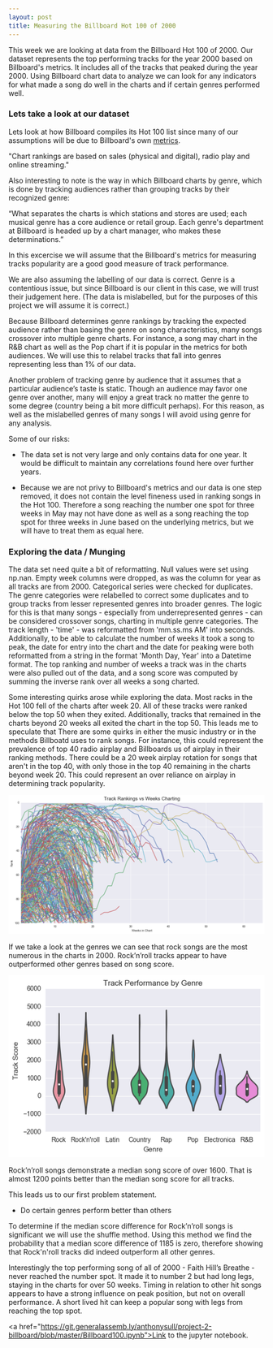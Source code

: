 ```yaml
---
layout: post
title: Measuring the Billboard Hot 100 of 2000
---
```


This week we are looking at data from the Billboard Hot 100 of 2000.
Our dataset represents the top performing tracks for the year 2000 based on Billboard's metrics. It includes all of the tracks that peaked during the year 2000. Using Billboard chart data to analyze we can look for any indicators for what made a song do well in the charts and if certain genres performed well.

### Lets take a look at our dataset

Lets look at how Billboard compiles its Hot 100 list since many of our assumptions will be due to Billboard's own <a href="https://en.wikipedia.org/wiki/Billboard_Hot_100#Year-end_charts">metrics</a>.

"Chart rankings are based on sales (physical and digital), radio play and online streaming."

Also interesting to note is the way in which Billboard charts by genre, which is done by tracking audiences rather than grouping tracks by their recognized genre: 

“What separates the charts is which stations and stores are used; each musical genre has a core audience or retail group. Each genre's department at Billboard is headed up by a chart manager, who makes these determinations.”

In this excercise we will assume that the Billboard's metrics for measuring tracks popularity are a good good measure of track performance. 

We are also assuming the labelling of our data is correct. Genre is a contentious issue, but since Billboard is our client in this case, we will trust their judgement here. (The data is mislabelled, but for the purposes of this project we will assume it is correct.)

Because Billboard determines genre rankings by tracking the expected audience rather than basing the genre on song characteristics, many songs crossover into multiple genre charts. For instance, a song may chart in the R&B chart as well as the Pop chart if it is popular in the metrics for both audiences. We will use this to relabel tracks that fall into genres representing less than 1% of our data.

Another problem of tracking genre by audience that it assumes that a particular audience’s taste is static. Though an audience may favor one genre over another, many will enjoy a great track no matter the genre to some degree (country being a bit more difficult perhaps).
For this reason, as well as the mislabelled genres of many songs I will avoid using genre for any analysis.

Some of our risks: 

- The data set is not very large and only contains data for one year. It would be difficult to maintain any correlations found here over further years. 

- Because we are not privy to Billboard's metrics and our data is one step  removed, it does not contain the level fineness used in ranking songs in the Hot 100. Therefore a song reaching the number one spot for three weeks in May may not have done as well as a song reaching the top spot for three weeks in June based on the underlying metrics, but we will have to treat them as equal here.

### Exploring the data / Munging

The data set need quite a bit of reformatting. Null values were set using np.nan. Empty week columns were dropped, as was the column for year as all tracks are from 2000. Categorical series were checked for duplicates. The genre categories were relabelled to correct some duplicates and to group tracks from lesser represented genres into broader genres. The logic for this is that many songs - especially from underrepresented genres - can be considered crossover songs, charting in multiple genre categories. The track length - 'time' - was reformatted from 'mm.ss.ms AM' into seconds. Additionally, to be able to calculate the number of weeks it took a song to peak, the date for entry into the chart and the date for peaking were both reformatted from a string in the format 'Month Day, Year' into a Datetime format. The top ranking and number of weeks a track was in the charts were also pulled out of the data, and a song score was computed by summing the inverse rank over all weeks a song charted.

Some interesting quirks arose while exploring the data. Most racks in the Hot 100 fell of the charts after week 20. All of these tracks were ranked below the top 50 when they exited. Additionally, tracks that remained in the charts beyond 20 weeks all exited the chart in the top 50. This leads me to speculate that
There are some quirks in either the music industry or in the methods Billboatd uses to rank songs. For instance, this could represent the prevalence of top 40 radio airplay and Billboards us of airplay in their ranking methods. There could be a 20 week airplay rotation for songs that aren't in the top 40, with only those in the top 40 remaining in the charts beyond week 20. This could represent an over reliance on airplay in determining track popularity. 

![Track Rankings per Week](../images/Billboard100/rankperweek.png)

If we take a look at the genres we can see that rock songs are the most numerous in the charts in 2000. Rock’n’roll tracks appear to have outperformed other genres based on song score.

![Track Rankings per Week](../images/Billboard100/genrescore.png)

Rock’n’roll songs demonstrate a median song score of over 1600. That is almost 1200 points better than the median song score for all tracks. 

This leads us to our first problem statement. 

- Do certain genres perform better than others

To determine if the median score difference for Rock’n’roll songs is significant we will use the shuffle method. Using this method we find the probability that a median score difference of 1185 is zero, therefore showing that Rock'n'roll tracks did indeed outperform all other genres.


Interestingly the top performing song of all of 2000 - Faith Hill’s Breathe - never reached the number spot. It made it to number 2 but had long legs, staying in the charts for over 50 weeks. Timing in relation to other hit songs appears to have a strong influence on peak position, but not on overall performance. A short lived hit can keep a popular song with legs from reaching the top spot. 


<a href="https://git.generalassemb.ly/anthonysull/project-2-billboard/blob/master/Billboard100.ipynb”>Link</a> to the jupyter notebook. 